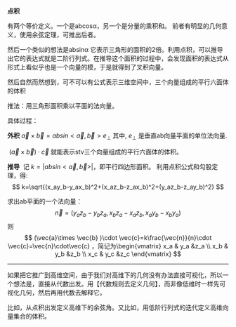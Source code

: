 **点积**

有两个等价定义。一个是abcosα，另一个是分量的乘积和。
前者有明显的几何意义，使用余弦定理，可推出后者。

然后一个类似的想法是absinα 它表示三角形的面积的2倍。利用点积，可以推导出它的表达式就是二阶行列式。在推导这个面积的过程中，会发现面积的表达式从形式上看似乎也是一个向量的模，于是就得到了叉积向量。



然后自然而然想到，可不可以有公式表示三维空间中，三个向量组成的平行六面体的体积

推法：用三角形面积乘以平面的法向量。

具体过程：


**外积**
$\vec{a}\times \vec{b}=absin<\vec{a},\vec{b}>e_\perp$
其中, $e_\perp$ 是垂直ab向量平面的单位法向量.

​
$(\vec{a}\times \vec{b} )\cdot \vec{c}$ 就能表示stv三个向量组成的平行六面体的体积。

​**推导**
​
记 $k=|absin<\vec{a},\vec{b}>|$，即平行四边形面积。
利用点积公式和勾股定理，得:
$$
k=\sqrt{(x_ay_b-y_ax_b)^2+(x_az_b-z_ax_b)^2+(y_az_b-z_ay_b)^2}
$$

求出ab平面的一个法向量：
$$
\vec{n}=(y_az_b-y_bz_a,x_bz_a-x_az_b,x_ay_b-x_by_a)
​$$
则
$$
(\vec{a}\times \vec{b} )\cdot \vec{c}=k\frac{\vec{n}}{n}\cdot \vec{c}=\vec{n}\cdot\vec{c}
，简记为\begin{vmatrix}
 x_a & y_a &z_a \\
  x_b & y_b &z_b \\
   x_c & y_c &z_c 
   \end{vmatrix}
$$

---


如果把它推广到高维空间，由于我们对高维下的几何没有办法直接可视化，所以一个想法是，直接从代数出发。用【代数规则去定义几何】，而非像低维时一样先可视化几何，然后再用代数去解释它。

比如，从点积出发定义高维下的余弦角。又比如，用低阶行列式的迭代定义高维向量集合的体积。